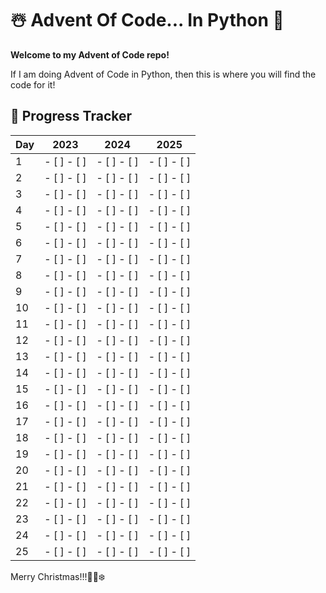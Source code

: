 # ☃️ Advent Of Code... In Python 🎄
**Welcome to my Advent of Code repo!**

If I am doing Advent of Code in Python, then this is where you will find the code
for it!

## 🎄 Progress Tracker

| Day | 2023 | 2024 | 2025 |
|-----|------|------|------|
| 1   | - [ ] - [ ] | - [ ] - [ ] | - [ ] - [ ] |
| 2   | - [ ] - [ ] | - [ ] - [ ] | - [ ] - [ ] |
| 3   | - [ ] - [ ] | - [ ] - [ ] | - [ ] - [ ] |
| 4   | - [ ] - [ ] | - [ ] - [ ] | - [ ] - [ ] |
| 5   | - [ ] - [ ] | - [ ] - [ ] | - [ ] - [ ] |
| 6   | - [ ] - [ ] | - [ ] - [ ] | - [ ] - [ ] |
| 7   | - [ ] - [ ] | - [ ] - [ ] | - [ ] - [ ] |
| 8   | - [ ] - [ ] | - [ ] - [ ] | - [ ] - [ ] |
| 9   | - [ ] - [ ] | - [ ] - [ ] | - [ ] - [ ] |
| 10  | - [ ] - [ ] | - [ ] - [ ] | - [ ] - [ ] |
| 11  | - [ ] - [ ] | - [ ] - [ ] | - [ ] - [ ] |
| 12  | - [ ] - [ ] | - [ ] - [ ] | - [ ] - [ ] |
| 13  | - [ ] - [ ] | - [ ] - [ ] | - [ ] - [ ] |
| 14  | - [ ] - [ ] | - [ ] - [ ] | - [ ] - [ ] |
| 15  | - [ ] - [ ] | - [ ] - [ ] | - [ ] - [ ] |
| 16  | - [ ] - [ ] | - [ ] - [ ] | - [ ] - [ ] |
| 17  | - [ ] - [ ] | - [ ] - [ ] | - [ ] - [ ] |
| 18  | - [ ] - [ ] | - [ ] - [ ] | - [ ] - [ ] |
| 19  | - [ ] - [ ] | - [ ] - [ ] | - [ ] - [ ] |
| 20  | - [ ] - [ ] | - [ ] - [ ] | - [ ] - [ ] |
| 21  | - [ ] - [ ] | - [ ] - [ ] | - [ ] - [ ] |
| 22  | - [ ] - [ ] | - [ ] - [ ] | - [ ] - [ ] |
| 23  | - [ ] - [ ] | - [ ] - [ ] | - [ ] - [ ] |
| 24  | - [ ] - [ ] | - [ ] - [ ] | - [ ] - [ ] |
| 25  | - [ ] - [ ] | - [ ] - [ ] | - [ ] - [ ] |


Merry Christmas!!!🎄🎅❄️
